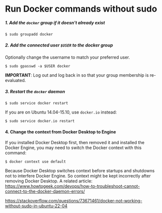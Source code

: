 # Run Docker commands without sudo

##### 1. Add the `docker` group if it doesn't already exist

```console
$ sudo groupadd docker
```

##### 2. Add the connected user `$USER` to the docker group

Optionally change the username to match your preferred user.

```console
$ sudo gpasswd -a $USER docker
```

**IMPORTANT**: Log out and log back in so that your group membership is re-evaluated.

##### 3. Restart the `docker` daemon

```console
$ sudo service docker restart
```

If you are on Ubuntu 14.04-15.10, use `docker.io` instead:

```console
$ sudo service docker.io restart
```

#### 4. Change the context from Docker Desktop to Engine

If you installed Docker Desktop first, then removed it and installed the Docker Engine, you may need to switch the Docker context with this command:

```console
$ docker context use default
```

Because Docker Desktop switches context before startups and shutdowns not to interfere Docker Engine. So context might be kept incorrectly after removing Docker Desktop. A related article: https://www.howtogeek.com/devops/how-to-troubleshoot-cannot-connect-to-the-docker-daemon-errors/

https://stackoverflow.com/questions/73671461/docker-not-working-without-sudo-in-ubuntu-22-04
